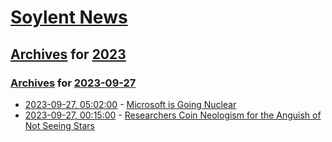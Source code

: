 # [Soylent News](../../../README.md)

## [Archives](../../index.md) for [2023](../index.md)

### [Archives](../../index.md) for [2023-09-27](index.md)

* [2023-09-27, 05:02:00](https://soylentnews.org/article.pl?sid=23/09/27/046213&from=rss) - [Microsoft is Going Nuclear](https://soylentnews.org/article.pl?sid=23/09/27/046213&from=rss)
* [2023-09-27, 00:15:00](https://soylentnews.org/article.pl?sid=23/09/26/0534201&from=rss) - [Researchers Coin Neologism for the Anguish of Not Seeing Stars](https://soylentnews.org/article.pl?sid=23/09/26/0534201&from=rss)
